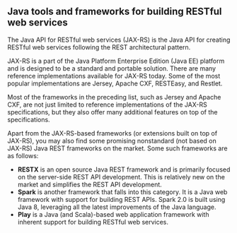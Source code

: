 ## Java tools and frameworks for building RESTful web services

The Java API for RESTful web services (JAX-RS) is the Java API for creating RESTful web
services following the REST architectural pattern.

JAX-RS is a part of the
Java Platform Enterprise Edition (Java EE) platform and is designed to be a standard and portable
solution. There are many reference implementations available for JAX-RS today. Some of the most
popular implementations are Jersey, Apache CXF, RESTEasy, and Restlet.

Most of the frameworks in the preceding list, such as Jersey and Apache CXF,
are not just limited to reference implementations of the JAX-RS specifications, but they also offer
many additional features on top of the specifications.

Apart from the JAX-RS-based frameworks (or extensions built on top of JAX-RS), you may also find
some promising nonstandard (not based on JAX-RS) Java REST frameworks on the market. Some
such frameworks are as follows:
- **RESTX** is an open source Java REST framework and is
primarily focused on the server-side REST API development. This is relatively new on the
market and simplifies the REST API development.
- **Spark** is another framework that falls into this category. It is a Java web framework with support
for building REST APIs. Spark 2.0 is built using Java 8, leveraging all the latest improvements
of the Java language.
- **Play** is a Java (and Scala)-based web application framework with inherent support for building RESTful web services.
